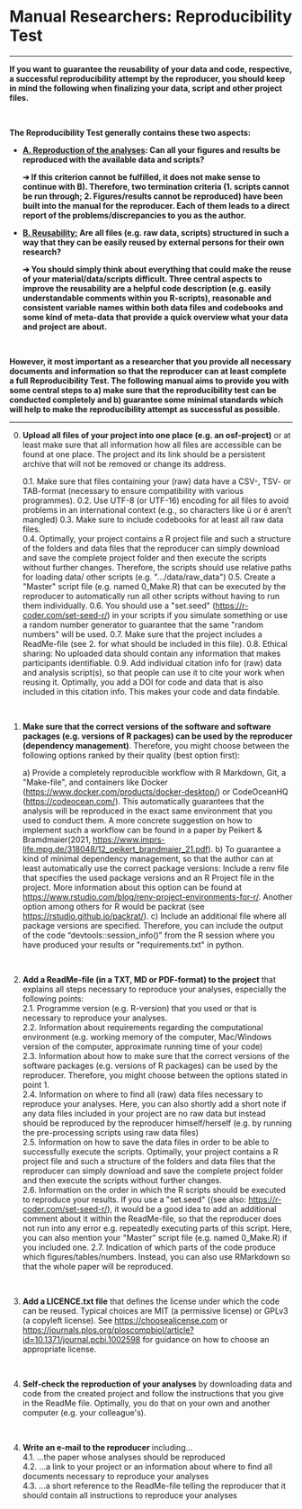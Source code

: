 # Manual Researchers: Reproducibility Test

------

**If you want to guarantee the reusability of your data and code, respective, a successful reproducibility attempt by the reproducer, you should keep in mind the following when finalizing your data, script and other project files.**  

<br>

**The Reproducibility Test generally contains these two aspects:**

  - **<u>A. Reproduction of the analyses</u>: Can all your figures and results be reproduced with the available data and scripts?**

    **➔ If this criterion cannot be fulfilled, it does not make sense to continue with B). Therefore, two termination criteria (1. scripts cannot be run through; 2. Figures/results cannot be reproduced) have been built into the manual for the reproducer. Each of them leads to a direct report of the problems/discrepancies to you as the author.**

  - **<u>B. Reusability:</u> Are all files (e.g. raw data, scripts) structured in such a way that they can be easily reused by external persons for their own research?**

    **➔ You should simply think about everything that could make the reuse of your material/data/scripts difficult. Three central aspects to improve the reusability are a helpful code description (e.g. easily understandable comments within you R-scripts), reasonable and consistent variable names within both data files and codebooks and some kind of meta-data that provide a quick overview what your data and project are about.**

<br>

**However, it most important as a researcher that you provide all necessary documents and information so that the reproducer can at least complete a full Reproducibility Test. The following manual aims to provide you with some central steps to a) make sure that the reproducibility test can be conducted completely and b) guarantee some minimal standards which will help to make the reproducibility attempt as successful as possible.**

------------------------------------------------------------------------

0. **Upload all files of your project into one place (e.g. an osf-project)** or at least make sure that all information how all files are accessible can be found at one place. The project and its link should be a persistent archive that will not be removed or change its address.

   0.1. Make sure that files containing your (raw) data have a CSV-, TSV- or TAB-format (necessary to ensure compatibility with various programmes).
   0.2. Use UTF-8 (or UTF-16) encoding for all files to avoid problems in an international context (e.g., so characters like ü or é aren’t mangled)
   0.3. Make sure to include codebooks for at least all raw data files.  
   0.4. Optimally, your project contains a R project file and such a structure of the folders and data files that the reproducer can simply download and save the complete project folder and then execute the scripts without further changes. Therefore, the scripts should use relative paths for loading data/ other scripts (e.g. ".../data/raw_data")
   0.5. Create a "Master" script file (e.g. named 0_Make.R) that can be executed by the reproducer to automatically run all other scripts without having to run them individually.
   0.6. You should use a "set.seed" (https://r-coder.com/set-seed-r/) in your scripts if you simulate something or use a random number generator to guarantee that the same "random numbers" will be used.
   0.7. Make sure that the project includes a ReadMe-file (see 2. for what should be included in this file).
   0.8. Ethical sharing: No uploaded data should contain any information that makes participants identifiable.
   0.9. Add individual citation info for (raw) data and analysis script(s), so that people can use it to cite your work when reusing it. Optimally, you add a DOI for code and data that is also included in this citation info. This makes your code and data findable.

   <br>

1. **Make sure that the correct versions of the software and software packages (e.g. versions of R packages) can be used by the reproducer (dependency management)**. Therefore, you might choose between the following options ranked by their quality (best option first):

    a) Provide a completely reproducible workflow with R Markdown, Git, a "Make-file", and containers like Docker (https://www.docker.com/products/docker-desktop/) or CodeOceanHQ (https://codeocean.com/). This automatically guarantees that the analysis will be reproduced in the exact same environment that you used to conduct them. A more concrete suggestion on how to implement such a workflow can be found in a paper by Peikert & Bramdmaier(2021, https://www.imprs-life.mpg.de/318048/12_peikert_brandmaier_21.pdf).
    b)  To guarantee a kind of minimal dependency management, so that the author can at least automatically use the correct package versions: Include a renv file that specifies the used package versions and an R Project file in the project. More information about this option can be found at https://www.rstudio.com/blog/renv-project-environments-for-r/. Another option among others for R would be packrat (see https://rstudio.github.io/packrat/).
    c) Include an additional file where all package versions are specified. Therefore, you can include the output of the code “devtools::session_info()” from the R session where you have produced your results or "requirements.txt" in python.

  <br>

2. **Add a ReadMe-file (in a TXT, MD or PDF-format) to the project** that explains all steps necessary to reproduce your analyses, especially the following points:  
  2.1. Programme version (e.g. R-version) that you used or that is necessary to reproduce your analyses.  
  2.2. Information about requirements regarding the computational environment (e.g. working memory of the computer, Mac/Windows version of the computer, approximate running time of your code)  
  2.3. Information about how to make sure that the correct versions of the software packages (e.g. versions of R packages) can be used by the reproducer. Therefore, you might choose between the options stated in point 1.  
  2.4. Information on where to find all (raw) data files necessary to reproduce your analyses. Here, you can also shortly add a short note if any data files included in your project are no raw data but instead should be reproduced by the reproducer himself/herself (e.g. by running the pre-processing scripts using raw data files)  
  2.5. Information on how to save the data files in order to be able to successfully execute the scripts. Optimally, your project contains a R project file and such a structure of the folders and data files that the reproducer can simply download and save the complete project folder and then execute the scripts without further changes.  
  2.6. Information on the order in which the R scripts should be executed to reproduce your results. If you use a "set.seed" ((see also: https://r-coder.com/set-seed-r/), it would be a good idea to add an additional comment about it within the ReadMe-file, so that the reproducer does not run into any error e.g. repeatedly executing parts of this script. Here, you can also mention your "Master" script file (e.g. named 0_Make.R) if you included one.
  2.7. Indication of which parts of the code produce which figures/tables/numbers. Instead, you can also use RMarkdown so that the whole paper will be reproduced.

  <br>

3. **Add a LICENCE.txt file** that defines the license under which the code can be reused. Typical choices are MIT (a permissive license) or GPLv3 (a copyleft license). See https://choosealicense.com or https://journals.plos.org/ploscompbiol/article?id=10.1371/journal.pcbi.1002598 for guidance on how to choose an appropriate license.  

  <br>

4. **Self-check the reproduction of your analyses** by downloading data and code from the created project and follow the instructions that you give in the ReadMe file. Optimally, you do that on your own and another computer (e.g. your colleague's).

  <br>

4. **Write an e-mail to the reproducer** including…  
  4.1. …the paper whose analyses should be reproduced  
  4.2. …a link to your project or an information about where to find all documents necessary to reproduce your analyses  
  4.3. …a short reference to the ReadMe-file telling the reproducer that it should contain all instructions to reproduce your analyses
